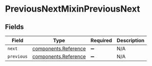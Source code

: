 # PreviousNextMixinPreviousNext


## Fields

| Field                                                        | Type                                                         | Required                                                     | Description                                                  |
| ------------------------------------------------------------ | ------------------------------------------------------------ | ------------------------------------------------------------ | ------------------------------------------------------------ |
| `next`                                                       | [components.Reference](../../models/components/reference.md) | :heavy_minus_sign:                                           | N/A                                                          |
| `previous`                                                   | [components.Reference](../../models/components/reference.md) | :heavy_minus_sign:                                           | N/A                                                          |